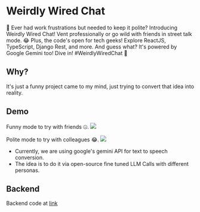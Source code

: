 # Weirdly Wired Chat

🤯 Ever had work frustrations but needed to keep it polite? Introducing Weirdly Wired Chat! Vent professionally or go wild with friends in street talk mode. 😂 Plus, the code's open for tech geeks! Explore ReactJS, TypeScript, Django Rest, and more. And guess what? It's powered by Google Gemini too! Dive in! #WeirdlyWiredChat 🚀

## Why?

It's just a funny project came to my mind, just trying to convert that idea into reality.

## Demo

Funny mode to try with friends 🤐.
![](https://youtu.be/4KI36T4qfpk?si=OJNuyJWMS78RgbE3)

Polite mode to try with colleagues 😂.
![](https://youtu.be/4KI36T4qfpk?si=OJNuyJWMS78RgbE3)

- Currently, we are using google's gemini API for text to speech conversion.
- The idea is to do it via open-source fine tuned LLM Calls with different personas.

## Backend

Backend code at [link](https://github.com/aj-jaiswal007/WeirdlyWired.CoreAPIs)
